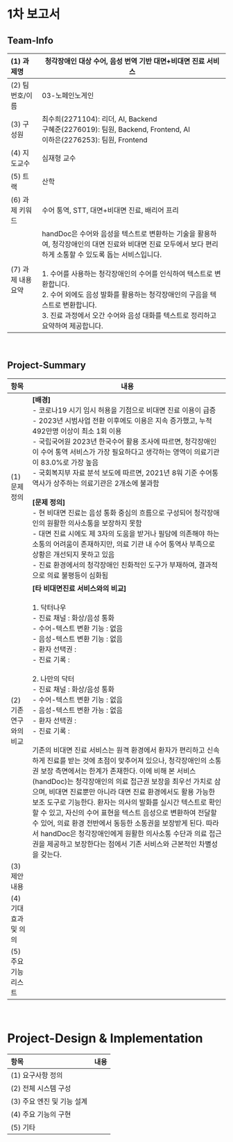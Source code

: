 # 1차 보고서 
## Team-Info
| (1) 과제명 |  청각장애인 대상 수어, 음성 번역 기반 대면+비대면 진료 서비스 |
|:---  |---  |
| (2) 팀 번호/이름 | 03-노페인노게인 |
| (3) 구성원 | 최수희(2271104): 리더, AI, Backend <br> 구혜준(2276019): 팀원, Backend, Frontend, AI <br> 이하은(2276253): 팀원, Frontend |
| (4) 지도교수 | 심재형 교수 |
| (5) 트랙  | 산학 |
| (6) 과제 키워드 | 수어 통역, STT, 대면+비대면 진료, 배리어 프리 |
| (7) 과제 내용 요약 | handDoc은 수어와 음성을 텍스트로 변환하는 기술을 활용하여, 청각장애인의 대면 진료와 비대면 진료 모두에서 보다 편리하게 소통할 수 있도록 돕는 서비스입니다. </br> </br> 1. 수어를 사용하는 청각장애인의 수어를 인식하여 텍스트로 변환합니다. </br> 2. 수어 외에도 음성 발화를 활용하는 청각장애인의 구음을 텍스트로 변환합니다. </br> 3. 진료 과정에서 오간 수어와 음성 대화를 텍스트로 정리하고 요약하여 제공합니다. |

<br> 

## Project-Summary 
| 항목 | 내용 |
|:---  |---  |
| (1) 문제 정의 | **[배경]** <br> - 코로나19 시기 임시 허용을 기점으로 비대면 진료 이용이 급증 <br> - 2023년 시범사업 전환 이후에도 이용은 지속 증가했고, 누적 492만명 이상이 최소 1회 이용 <br> - 국립국어원 2023년 한국수어 활용 조사에 따르면, 청각장애인이 수어 통역 서비스가 가장 필요하다고 생각하는 영역이 의료기관이 83.0%로 가장 높음 <br> - 국회복지부 자료 분석 보도에 따르면, 2021년 8워 기준 수어통역사가 상주하는 의료기관은 2개소에 불과함 <br> <br> **[문제 정의]** <br> - 현 비대면 진료는 음성 통화 중심의 흐름으로 구성되어 청각장애인의 원활한 의사소통을 보장하지 못함 <br> - 대면 진료 시에도 제 3자의 도움을 받거나 필담에 의존해야 하는 소통의 어려움이 존재하지만, 의료 기관 내 수어 통역사 부족으로 상황은 개선되지 못하고 있음 <br> - 진료 환경에서의 청각장애인 친화적인 도구가 부재하여, 결과적으로 의료 불평등이 심화됨 |
| (2) 기존 연구와의 비교 | **[타 비대면진료 서비스와의 비교]** <br><br> 1.  닥터나우 <br> - 진료 채널 : 화상/음성 통화 <br> - 수어-텍스트 변환 기능 : 없음 <br> - 음성-텍스트 변환 기능 : 없음 <br> - 환자 선택권 : <br> - 진료 기록 : <br><br>  2. 나만의 닥터 <br> - 진료 채널 : 화상/음성 통화 <br> - 수어-텍스트 변환 기능 : 없음 <br> - 음성-텍스트 변환 가능 : 없음 <br> - 환자 선택권 : <br> - 진료 기록 :  <br><br> 기존의 비대면 진료 서비스는 원격 환경에서 환자가 편리하고 신속하게 진료를 받는 것에 초점이 맞추어져 있으나, 청각장애인의 소통권 보장 측면에서는 한계가 존재한다. 이에 비해 본 서비스(handDoc)는 청각장애인의 의료 접근권 보장을 최우선 가치로 삼으며, 비대면 진료뿐만 아니라 대면 진료 환경에서도 활용 가능한 보조 도구로 기능한다. 환자는 의사의 발화를 실시간 텍스트로 확인할 수 있고, 자신의 수어 표현을 텍스트 음성으로 변환하여 전달할 수 있어, 의료 환경 전반에서 동등한 소통권을 보장받게 된다. 따라서 handDoc은 청각장애인에게 원활한 의사소통 수단과 의료 접근권을 제공하고 보장한다는 점에서 기존 서비스와 근본적인 차별성을 갖는다. |
| (3) 제안 내용 |   |
| (4) 기대효과 및 의의 |  |   
| (5) 주요 기능 리스트 |   | 

<br> 

# Project-Design & Implementation
| 항목 | 내용 |
|:---  |---  |
| (1) 요구사항 정의 |  | 
| (2) 전체 시스템 구성 | |
| (3) 주요 엔진 및 기능 설계 | |
| (4) 주요 기능의 구현 | | 
| (5) 기타 | | 


